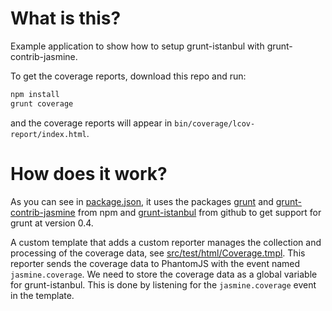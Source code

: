 # What is this?

Example application to show how to setup grunt-istanbul with
grunt-contrib-jasmine.

To get the coverage reports, download this repo and run:
```bash
npm install
grunt coverage
```
and the coverage reports will appear in `bin/coverage/lcov-report/index.html`.

# How does it work?

As you can see in [package.json](/maenu/example-grunt-jasmine-istanbul/blob/master/package.json), it uses the packages
[grunt](https://github.com/gruntjs/grunt) and
[grunt-contrib-jasmine](https://github.com/gruntjs/grunt-contrib-jasmine) from
npm and [grunt-istanbul](https://github.com/taichi/grunt-istanbul) from github to get support for grunt at version 0.4.

A custom template that adds a custom reporter manages the collection and processing of the coverage data, see [src/test/html/Coverage.tmpl](/maenu/example-grunt-jasmine-istanbul/blob/master/src/test/html/Coverage.tmpl).
This reporter sends the coverage data to PhantomJS with the event named `jasmine.coverage`.
We need to store the coverage data as a global variable for grunt-istanbul.
This is done by listening for the `jasmine.coverage` event in the template.